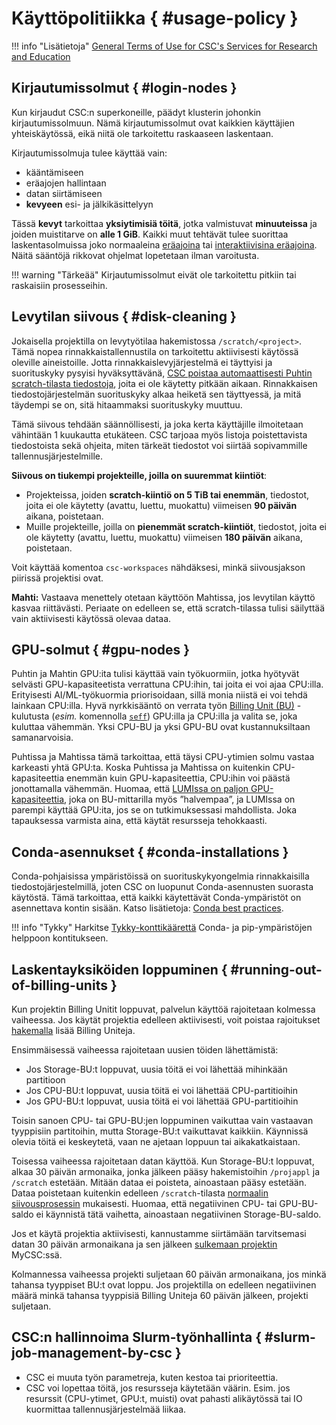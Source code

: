 # Käyttöpolitiikka { #usage-policy }

!!! info "Lisätietoja"
    [General Terms of Use for CSC's Services for Research and
    Education](https://research.csc.fi/general-terms-of-use)

## Kirjautumissolmut { #login-nodes }

Kun kirjaudut CSC:n superkoneille, päädyt klusterin johonkin kirjautumissolmuun. Nämä kirjautumissolmut ovat kaikkien käyttäjien yhteiskäytössä, eikä niitä ole tarkoitettu raskaaseen laskentaan.

Kirjautumissolmuja tulee käyttää vain:

* kääntämiseen
* eräajojen hallintaan
* datan siirtämiseen
* **kevyeen** esi- ja jälkikäsittelyyn

Tässä **kevyt** tarkoittaa **yksiytimisiä töitä**, jotka valmistuvat **minuuteissa** ja joiden muistitarve on **alle 1 GiB**. Kaikki muut tehtävät tulee suorittaa laskentasolmuissa joko normaaleina [eräajoina](running/getting-started.md) tai [interaktiivisina eräajoina](running/interactive-usage.md). Näitä sääntöjä rikkovat ohjelmat lopetetaan ilman varoitusta.

!!! warning "Tärkeää"
    Kirjautumissolmut eivät ole tarkoitettu pitkiin tai raskaisiin prosesseihin.

## Levytilan siivous { #disk-cleaning }

Jokaisella projektilla on levytyötilaa hakemistossa `/scratch/<project>`. Tämä nopea rinnakkaistallennustila on tarkoitettu aktiivisesti käytössä oleville aineistoille. Jotta rinnakkaislevyjärjestelmä ei täyttyisi ja suorituskyky pysyisi hyväksyttävänä,
[CSC poistaa automaattisesti Puhtin scratch-tilasta tiedostoja](../support/tutorials/clean-up-data.md#automatic-removal-of-files),
joita ei ole käytetty pitkään aikaan. Rinnakkaisen tiedostojärjestelmän suorituskyky alkaa heiketä sen täyttyessä, ja mitä täydempi se on, sitä hitaammaksi suorituskyky muuttuu.

Tämä siivous tehdään säännöllisesti, ja joka kerta käyttäjille ilmoitetaan vähintään 1 kuukautta etukäteen. CSC tarjoaa myös listoja poistettavista tiedostoista sekä ohjeita, miten tärkeät tiedostot voi siirtää sopivammille tallennusjärjestelmille.

**Siivous on tiukempi projekteille, joilla on suuremmat kiintiöt**:

* Projekteissa, joiden **scratch-kiintiö on 5 TiB tai enemmän**, tiedostot, joita ei ole käytetty (avattu, luettu, muokattu) viimeisen **90 päivän** aikana, poistetaan.
* Muille projekteille, joilla on **pienemmät scratch-kiintiöt**, tiedostot, joita ei ole käytetty (avattu, luettu, muokattu) viimeisen **180 päivän** aikana, poistetaan.

Voit käyttää komentoa `csc-workspaces` nähdäksesi, minkä siivousjakson piirissä projektisi ovat.

**Mahti:** Vastaava menettely otetaan käyttöön Mahtissa, jos levytilan käyttö kasvaa riittävästi. Periaate on edelleen se, että scratch-tilassa tulisi säilyttää vain aktiivisesti käytössä olevaa dataa.

## GPU-solmut { #gpu-nodes }

Puhtin ja Mahtin GPU:ita tulisi käyttää vain työkuormiin, jotka hyötyvät selvästi GPU-kapasiteetista verrattuna CPU:ihin, tai joita ei voi ajaa CPU:illa. Erityisesti AI/ML-työkuormia priorisoidaan, sillä monia niistä ei voi tehdä lainkaan CPU:illa. Hyvä nyrkkisääntö on verrata työn [Billing Unit (BU)](../accounts/billing.md) -kulutusta (_esim._ komennolla
[`seff`](./performance.md#quick-start-efficiency-report-with-seff))
GPU:illa ja CPU:illa ja valita se, joka kuluttaa vähemmän. Yksi CPU-BU ja yksi GPU-BU ovat kustannuksiltaan samanarvoisia.

Puhtissa ja Mahtissa tämä tarkoittaa, että täysi CPU-ytimien solmu vastaa karkeasti yhtä GPU:ta. Koska Puhtissa ja Mahtissa on kuitenkin CPU-kapasiteettia enemmän kuin GPU-kapasiteettia, CPU:ihin voi päästä jonottamalla vähemmän. Huomaa, että [LUMIssa on paljon GPU-kapasiteettia](https://docs.lumi-supercomputer.eu/hardware/lumig/), joka on BU-mittarilla myös ”halvempaa”, ja LUMIssa on parempi käyttää GPU:ita, jos se on tutkimuksessasi mahdollista. Joka tapauksessa varmista aina, että käytät resursseja tehokkaasti.

## Conda-asennukset { #conda-installations }

Conda-pohjaisissa ympäristöissä on suorituskykyongelmia rinnakkaisilla tiedostojärjestelmillä, joten CSC on luopunut Conda-asennusten suorasta käytöstä. Tämä tarkoittaa, että kaikki käytettävät Conda-ympäristöt on asennettava kontin sisään. Katso lisätietoja: [Conda best practices](../support/tutorials/conda.md).

!!! info "Tykky"
    Harkitse [Tykky-konttikäärettä](containers/tykky.md) Conda- ja pip-ympäristöjen helppoon kontitukseen.

## Laskentayksiköiden loppuminen { #running-out-of-billing-units }

Kun projektin Billing Unitit loppuvat, palvelun käyttöä rajoitetaan kolmessa vaiheessa. Jos käytät projektia edelleen aktiivisesti, voit poistaa rajoitukset [hakemalla](../accounts/how-to-apply-for-billing-units.md) lisää Billing Uniteja.

Ensimmäisessä vaiheessa rajoitetaan uusien töiden lähettämistä:

* Jos Storage-BU:t loppuvat, uusia töitä ei voi lähettää mihinkään partitioon
* Jos CPU-BU:t loppuvat, uusia töitä ei voi lähettää CPU-partitioihin
* Jos GPU-BU:t loppuvat, uusia töitä ei voi lähettää GPU-partitioihin

Toisin sanoen CPU- tai GPU-BU:jen loppuminen vaikuttaa vain vastaavan tyyppisiin partitoihin, mutta Storage-BU:t vaikuttavat kaikkiin. Käynnissä olevia töitä ei keskeytetä, vaan ne ajetaan loppuun tai aikakatkaistaan.

Toisessa vaiheessa rajoitetaan datan käyttöä. Kun Storage-BU:t loppuvat, alkaa 30 päivän armonaika, jonka jälkeen pääsy hakemistoihin `/projappl` ja `/scratch` estetään. Mitään dataa ei poisteta, ainoastaan pääsy estetään. Dataa poistetaan kuitenkin edelleen `/scratch`-tilasta [normaalin siivousprosessin](#disk-cleaning) mukaisesti. Huomaa, että negatiivinen CPU- tai GPU-BU-saldo ei käynnistä tätä vaihetta, ainoastaan negatiivinen Storage-BU-saldo.

Jos et käytä projektia aktiivisesti, kannustamme siirtämään tarvitsemasi datan 30 päivän armonaikana ja sen jälkeen [sulkemaan projektin](../accounts/how-to-manage-your-project.md#project-closure) MyCSC:ssä. 

Kolmannessa vaiheessa projekti suljetaan 60 päivän armonaikana, jos minkä tahansa tyyppiset BU:t ovat loppu. Jos projektilla on edelleen negatiivinen määrä minkä tahansa tyyppisiä Billing Uniteja 60 päivän jälkeen, projekti suljetaan.

## CSC:n hallinnoima Slurm-työnhallinta { #slurm-job-management-by-csc }

* CSC ei muuta työn parametreja, kuten kestoa tai prioriteettia. 
* CSC voi lopettaa töitä, jos resursseja käytetään väärin. Esim. jos resurssit
  (CPU-ytimet, GPU:t, muisti) ovat pahasti alikäytössä tai IO kuormittaa
  tallennusjärjestelmää liikaa.